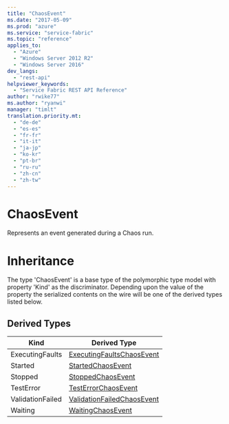 ```yaml
---
title: "ChaosEvent"
ms.date: "2017-05-09"
ms.prod: "azure"
ms.service: "service-fabric"
ms.topic: "reference"
applies_to: 
  - "Azure"
  - "Windows Server 2012 R2"
  - "Windows Server 2016"
dev_langs: 
  - "rest-api"
helpviewer_keywords: 
  - "Service Fabric REST API Reference"
author: "rwike77"
ms.author: "ryanwi"
manager: "timlt"
translation.priority.mt: 
  - "de-de"
  - "es-es"
  - "fr-fr"
  - "it-it"
  - "ja-jp"
  - "ko-kr"
  - "pt-br"
  - "ru-ru"
  - "zh-cn"
  - "zh-tw"
---
```

# ChaosEvent

Represents an event generated during a Chaos run.
# Inheritance

The type 'ChaosEvent' is a base type of the polymorphic type model with property 'Kind' as the discriminator.
Depending upon the value of the property the serialized contents on the wire will be one of the derived types listed below.
## Derived Types

| Kind | Derived Type |
| --- | --- | 
| ExecutingFaults | [ExecutingFaultsChaosEvent](sfclient-v56-model-executingfaultschaosevent.md) |
| Started | [StartedChaosEvent](sfclient-v56-model-startedchaosevent.md) |
| Stopped | [StoppedChaosEvent](sfclient-v56-model-stoppedchaosevent.md) |
| TestError | [TestErrorChaosEvent](sfclient-v56-model-testerrorchaosevent.md) |
| ValidationFailed | [ValidationFailedChaosEvent](sfclient-v56-model-validationfailedchaosevent.md) |
| Waiting | [WaitingChaosEvent](sfclient-v56-model-waitingchaosevent.md) |

